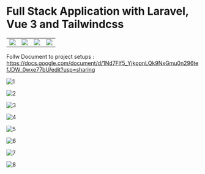 # Full Stack Application with Laravel, Vue 3 and Tailwindcss

<table>
    <tr>
        <td>
            <a href="https://laravel.com"><img src="https://i.imgur.com/pBNT1yy.png" /></a>
        </td>
        <td>
            <a href="https://vuejs.org/"><img src="https://i.imgur.com/BxQe48y.png" /></a>
        </td>
        <td>
            <a href="https://tailwindcss.com/"><img src="https://i.imgur.com/wdYXsgR.png" /></a>
        </td>
        <td>
            <img src="https://i.imgur.com/Kp5kTUp.png" />
        </td>
    </tr>
</table>

Follw Document to project setups : https://docs.google.com/document/d/1Nd7Flf5_YjkppnLQk9NxGmu0n296tefJDW_0wxe77bU/edit?usp=sharing 

![1](https://user-images.githubusercontent.com/61915302/233791020-74741dea-fb83-46ae-8448-c21965100112.png)

![2](https://user-images.githubusercontent.com/61915302/233791023-6a05a852-3821-4b55-b29c-a86690c301b7.png)

![3](https://user-images.githubusercontent.com/61915302/233791027-0218c2e2-32af-4664-aed3-d387aceaf3de.png)

![4](https://user-images.githubusercontent.com/61915302/233791029-ca9c95b3-59e7-4927-ad5a-f0b585cf0a3c.png)

![5](https://user-images.githubusercontent.com/61915302/233791038-2e1b3af5-751c-4c20-9879-588d220ded95.png)

![6](https://user-images.githubusercontent.com/61915302/233791042-49f1a630-e425-4d9a-9680-e9c5cfdd4076.png)

![7](https://user-images.githubusercontent.com/61915302/233791047-b910fef7-2bac-436a-9e11-e0d80bae4cdf.png)

![8](https://user-images.githubusercontent.com/61915302/233791051-f7d90057-0def-40d2-a7d3-d14de3b06730.png)
